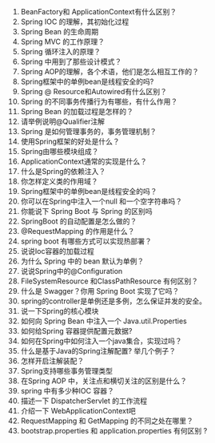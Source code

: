 1. BeanFactory和 ApplicationContext有什么区别？
2. Spring IOC 的理解，其初始化过程
3. Spring Bean 的生命周期
4. Spring MVC 的工作原理？
5. Spring 循环注入的原理？
6. Spring 中用到了那些设计模式？
7. Spring AOP的理解，各个术语，他们是怎么相互工作的？
8. Spring框架中的单例bean是线程安全的吗?
9. Spring @ Resource和Autowired有什么区别？
10. Spring 的不同事务传播行为有哪些，有什么作用？
11. Spring Bean 的加载过程是怎样的？
12. 请举例说明@Qualifier注解
13. Spring 是如何管理事务的，事务管理机制？
14. 使用Spring框架的好处是什么？
15. Spring由哪些模块组成？
16. ApplicationContext通常的实现是什么？
17. 什么是Spring的依赖注入？
18. 你怎样定义类的作用域？
19. Spring框架中的单例bean是线程安全的吗？
20. 你可以在Spring中注入一个null 和一个空字符串吗？
21. 你能说下 Spring Boot 与 Spring 的区别吗
22. SpringBoot 的自动配置是怎么做的？
23. @RequestMapping 的作用是什么？
24. spring boot 有哪些方式可以实现热部署？
25. 说说Ioc容器的加载过程
26. 为什么 Spring 中的 bean 默认为单例？
27. 说说Spring中的@Configuration
28. FileSystemResource 和ClassPathResource 有何区别？
29. 什么是 Swagger？你用 Spring Boot 实现了它吗？
30. spring的controller是单例还是多例，怎么保证并发的安全。
31. 说一下Spring的核心模块
32. 如何向 Spring Bean 中注入一个 Java.util.Properties
33. 如何给Spring 容器提供配置元数据?
34. 如何在Spring中如何注入一个java集合，实现过吗？
35. 什么是基于Java的Spring注解配置? 举几个例子？
36. 怎样开启注解装配？
37. Spring支持哪些事务管理类型
38. 在Spring AOP 中，关注点和横切关注的区别是什么？
39. spring 中有多少种IOC 容器？
40. 描述一下 DispatcherServlet 的工作流程
41. 介绍一下 WebApplicationContext吧
45. RequestMapping 和 GetMapping 的不同之处在哪里？
50. bootstrap.properties 和 application.properties 有何区别 ?